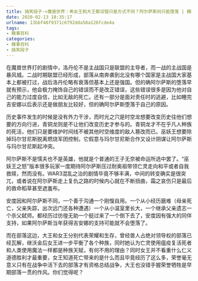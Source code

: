```yaml
---
title: 搞笑段子->魔兽世界：希女王和大王都没错只是方式不同？阿尔萨斯则只能堕落 | 糗事百科
date: 2020-02-13 18:35:17
urlname: 13bbf46f9371c6f92dda58a126fcde4a
tags: 
- 糗事百科
categories:
- 糗事百科
- 搞笑段子
---
```

在魔兽世界打的剧情中，洛丹伦不是主战国只是联盟的主导者，而一战的主战国是暴风城。二战时期联盟已经形成，部落从南奔袭到北没有哪个国家是主战国大家基本上都被打过，战后洛丹伦略有衰落但基本上还是强国。但的确阿尔萨斯的堕落早就有预示，他会极力掩饰自己的错误而不是改正错误，这些错误很多是因为他对自己的能力过度自信，比如无敌的死亡。还有一部分是面对责任时的逃避，比如睡完吉安娜以后表示还是做朋友比较好，但的确阿尔萨斯堕落于自己的原因。

历史事件发生的时候是没有外力干涉，而时光之穴是时空龙想要改变历史往他们想要的方向行进，青铜龙则是不让他们改变历史才参与的。青铜龙才不在乎凡人种族的死活，他们只是要维护时间线不被其他时空维度的敌人篡改而已。巫妖王想要除掉玛尔甘尼斯脱离燃烧军团控制，它假意与玛尔甘尼斯合作又设计阴谋让阿尔萨斯与玛尔甘尼斯起冲突。

阿尔萨斯不是懦夫也不是英雄，他就是个普通的王子无奈被命运所选中罢了。“巫妖王之怒”版本很多玩家一度期待阿尔萨斯压过耐奥祖带领亡灵走向和平或者自我救赎，然而没有。WAR3混乱之治的剧情毕竟不够丰满，中间的转变确实是很突兀，或者说在阿尔萨斯走上复仇之路的时候内心就在不断扭曲，霜之哀伤只是最后的救命稻草甚至遮羞布。

安度因和阿尔萨斯不同，一个善于沟通一个刚愎自用。一个从小经历磨难（母亲死亡，父亲失踪，出次远门还各种遭遇）一个从小温室里长大，一个继承父亲遗志一个杀父弑师。都经历过彷徨无助一个挺过来了一个倒下去了，安度因有强大的同伴支持，如果阿尔萨斯当年获得吉安娜的支持可能就不会堕落了。

而在部落这边，大王和女王分别代表荣耀和生存，曾经兽人占绝对领导权的部落已经瓦解，继沃金后女王进一步平衡了各个种族，同时她认为亡灵使用瘟疫复活死者和人类使用魔法一样都是种族天赋，有何不用的理由？同时女王并不看重什么仁义道德胜利才最重要，女王知道死亡带来的是什么而且毕竟经历了这么多，荣誉毫无意义只有在战争中活下去的部落才有资格总结战争，大王也没错手握荣誉牺牲是早期部落一贯的作风。你们觉得呢？



